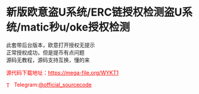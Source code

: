 # 新版欧意盗U系统/ERC链授权检测盗U系统/matic秒u/oke授权检测

此套带后台版本，欧意打开授权无提示<br>正常授权成功，但是提币有点问题<br>源码无教程，源码支持互换，懂的来<br>


<p style="color: red;">源代码下载地址：<a href="https://mega-file.org/WYKT1" style="color: red;">https://mega-file.org/WYKT1</a></p><p style="color: red;"><img src="https://cdn-icons-png.flaticon.com/512/2111/2111646.png" alt="Telegram Icon" style="width: 16px; vertical-align: middle; margin-right: 5px;">Telegram:<a href="https://t.me/official_sourcecode" style="color: red;">@official_sourcecode</a></p>